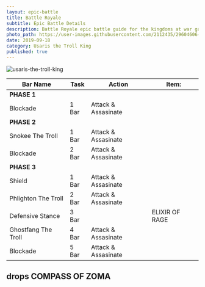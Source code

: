 ```yaml
---
layout: epic-battle
title: Battle Royale
subtitle: Epic Battle Details
description: Battle Royale epic battle guide for the kingdoms at war game
photo_path: https://user-images.githubusercontent.com/2112435/29604606-470625a4-87a5-11e7-877a-b34cfca1645c.png
date: 2019-09-18
category: Usaris the Troll King
published: true
---
```


![usaris-the-troll-king](https://user-images.githubusercontent.com/2112435/29604606-470625a4-87a5-11e7-877a-b34cfca1645c.png)


| Bar Name | Task | Action | Item: |
| --- | --- | --- | --- |
| __PHASE 1__ | |  | |
| Blockade | 1 Bar | Attack & Assasinate | |
| __PHASE 2__ | |  | |
| Snokee The Troll | 1 Bar | Attack & Assasinate | |
| Blockade | 2 Bar | Attack & Assasinate | |
| __PHASE 3__ | |  | |
| Shield | 1 Bar | Attack & Assasinate | |
| Phlighton The Troll | 2 Bar | Attack & Assasinate | |
| Defensive Stance | 3 Bar | | ELIXIR OF RAGE |
| Ghostfang The Troll | 4 Bar | Attack & Assasinate | |
| Blockade | 5 Bar | Attack & Assasinate | |


## drops **COMPASS OF ZOMA**
 
